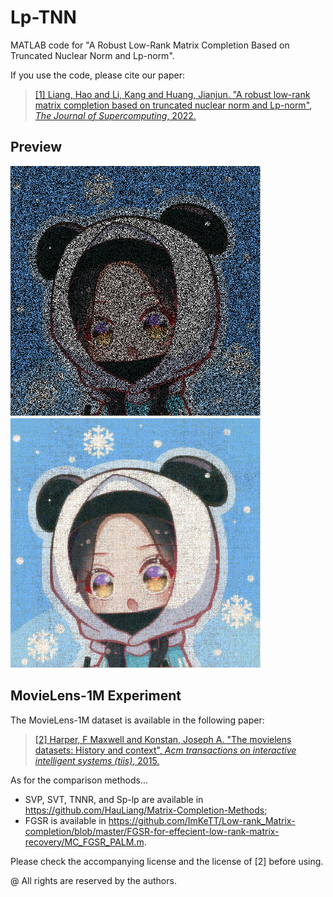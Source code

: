 # Lp-TNN
MATLAB code for "A Robust Low-Rank Matrix Completion Based on Truncated Nuclear Norm and Lp-norm".

If you use the code, please cite our paper:
> [[1] Liang, Hao and Li, Kang and Huang, Jianjun. "A robust low-rank matrix completion based on truncated nuclear norm and Lp-norm", *The Journal of Supercomputing*, 2022.](https://doi.org/10.1007/s11227-022-04385-8 "https://doi.org/10.1007/s11227-022-04385-8")


## Preview
<img src="sampled image.png" width="400px" height="400px"> <img src="recovered image.png" width="400px" height="400px">

## MovieLens-1M Experiment
The MovieLens-1M dataset is available in the following paper:
> [[2] Harper, F Maxwell and Konstan, Joseph A. "The movielens datasets: History and context", *Acm transactions on interactive intelligent systems (tiis)*, 2015.](https://doi.org/10.1145/2827872 "https://doi.org/10.1145/2827872")

As for the comparison methods...
* SVP, SVT, TNNR, and Sp-lp are available in https://github.com/HauLiang/Matrix-Completion-Methods;
* FGSR is available in https://github.com/ImKeTT/Low-rank_Matrix-completion/blob/master/FGSR-for-effecient-low-rank-matrix-recovery/MC_FGSR_PALM.m.

Please check the accompanying license and the license of [2] before using.

@ All rights are reserved by the authors.
